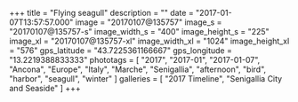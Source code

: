 +++
title = "Flying seagull"
description = ""
date = "2017-01-07T13:57:57.000"
image = "20170107@135757"
image_s = "20170107@135757-s"
image_width_s = "400"
image_height_s = "225"
image_xl = "20170107@135757-xl"
image_width_xl = "1024"
image_height_xl = "576"
gps_latitude = "43.7225361166667"
gps_longitude = "13.2219388833333"
phototags = [ "2017", "2017-01", "2017-01-07", "Ancona", "Europe", "Italy", "Marche", "Senigallia", "afternoon", "bird", "harbor", "seagull", "winter" ]
galleries = [ "2017 Timeline", "Senigallia City and Seaside" ]
+++
